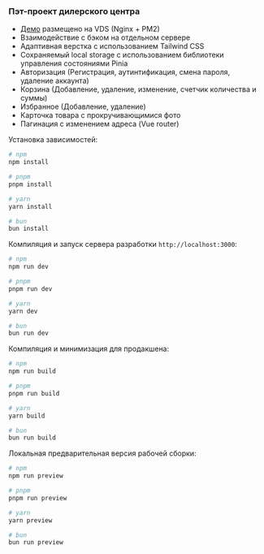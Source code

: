 ### Пэт-проект дилерского центра

- [Демо](http://79.174.95.150/cars/1) размещено на VDS (Nginx + PM2)
- Взаимодействие с бэком на отдельном сервере
- Адаптивная верстка с использованием Tailwind CSS
- Сохраняемый local storage с использованием библиотеки управления состояниями Pinia
- Авторизация (Регистрация, аутинтификация, смена пароля, удаление аккаунта)
- Корзина (Добавление, удаление, изменение, счетчик количества и суммы)
- Избранное (Добавление, удаление)
- Карточка товара с прокручивающимися фото
- Пагинация с изменением адреса (Vue router)

Установка зависимостей:

```bash
# npm
npm install

# pnpm
pnpm install

# yarn
yarn install

# bun
bun install
```

Компиляция и запуск сервера разработки `http://localhost:3000`:

```bash
# npm
npm run dev

# pnpm
pnpm run dev

# yarn
yarn dev

# bun
bun run dev
```

Компиляция и минимизация для продакшена:

```bash
# npm
npm run build

# pnpm
pnpm run build

# yarn
yarn build

# bun
bun run build
```

Локальная предварительная версия рабочей сборки:

```bash
# npm
npm run preview

# pnpm
pnpm run preview

# yarn
yarn preview

# bun
bun run preview
```